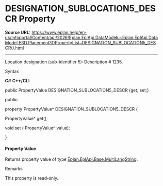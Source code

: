 # DESIGNATION_SUBLOCATION5_DESCR Property

**Source URL:** https://www.eplan.help/en-us/Infoportal/Content/api/2026/Eplan.EplApi.DataModelu~Eplan.EplApi.DataModel.E3D.Placement3DPropertyList~DESIGNATION_SUBLOCATION5_DESCR().html

---

Location designation (sub-identifier 5): Description # 1235.

Syntax

**C#**
**C++/CLI**


public PropertyValue DESIGNATION_SUBLOCATION5_DESCR {get; set;}

public:

property PropertyValue^ DESIGNATION_SUBLOCATION5_DESCR {

   PropertyValue^ get();

   void set (    PropertyValue^ value);

}


#### Property Value

Returns property value of type [Eplan.EplApi.Base.MultiLangString](Eplan.EplApi.Baseu~Eplan.EplApi.Base.MultiLangString.html).

Remarks

This property is read-only..
